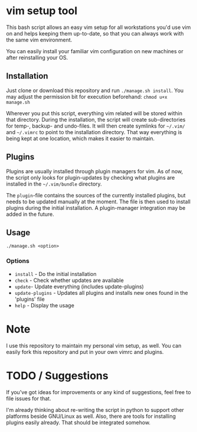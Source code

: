 # vim setup tool
This bash script allows an easy vim setup for all workstations you'd use vim on and
helps keeping them up-to-date, so that you can always work with the same vim environment.

You can easily install your familiar vim configuration on new machines or after reinstalling
your OS.

## Installation
Just clone or download this repository and run `./manage.sh install`. You may adjust the permission bit
for execution beforehand: `chmod u+x manage.sh`

Wherever you put this script, everything vim related will be stored within that directory.
During the installation, the script will create sub-directories for temp-, backup- and undo-files.
It will then create symlinks for `~/.vim/` and `~/.vimrc` to point to the installation directory.
That way everything is being kept at one location, which makes it easier to maintain.

## Plugins
Plugins are usually installed through plugin managers for vim. As of now, the script only looks for
plugin-updates by checking what plugins are installed in the `~/.vim/bundle` directory.

The `plugin`-file contains the sources of the currently installed plugins, but needs to be updated
manually at the moment. The file is then used to install plugins during the initial installation.
A plugin-manager integration may be added in the future.


## Usage
`./manage.sh <option>`

### Options
* `install` - Do the initial installation
* `check` - Check whether updates are available
* `update`- Update everything (includes update-plugins)
* `update-plugins` - Updates all plugins and installs new ones found in the 'plugins' file
* `help` - Display the usage

# Note
I use this repository to maintain my personal vim setup, as well. You can easily
fork this repository and put in your own vimrc and plugins.

# TODO / Suggestions
If you've got ideas for improvements or any kind of suggestions, feel free to file issues for that.

I'm already thinking about re-writing the script in python to support other platforms beside GNU/Linux as well.
Also, there are tools for installing plugins easily already. That should be integrated somehow.

